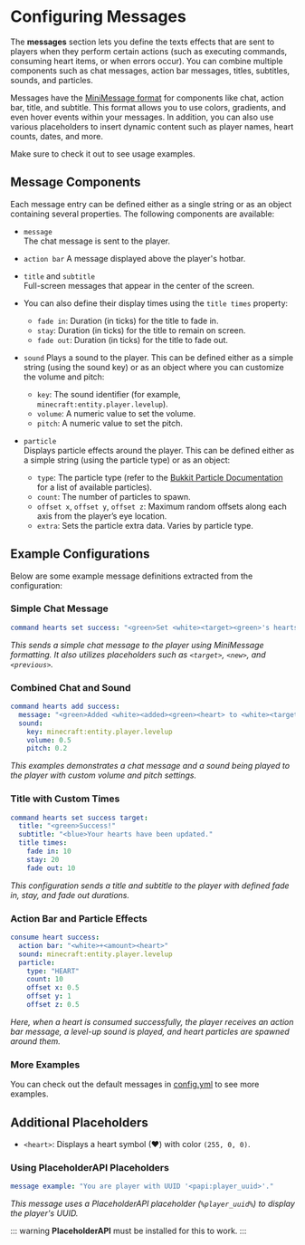# Configuring Messages

The **messages** section lets you define the texts effects that are sent to players when they perform
certain actions (such as executing commands, consuming heart items, or when errors occur). You can combine multiple
components such as chat messages, action bar messages, titles, subtitles, sounds, and particles.

Messages have the [MiniMessage format](https://docs.advntr.dev/minimessage/format.html) for components like chat,
action bar, title, and subtitle. This format allows you to use colors, gradients, and even hover events within your
messages. In addition, you can also use various placeholders to insert dynamic
content such as player names, heart counts, dates, and more.

Make sure to check it out to see usage examples.

## Message Components

Each message entry can be defined either as a single string or as an object containing several properties. The following
components are available:

- `message`  
  The chat message is sent to the player.

- `action bar`
  A message displayed above the player's hotbar.

- `title` and `subtitle`  
  Full-screen messages that appear in the center of the screen.

- You can also define their display times using the `title times` property:
    - `fade in`: Duration (in ticks) for the title to fade in.
    - `stay`: Duration (in ticks) for the title to remain on screen.
    - `fade out`: Duration (in ticks) for the title to fade out.

- `sound`
  Plays a sound to the player. This can be defined either as a simple string (using the sound key) or as an object where
  you can customize the volume and pitch:
    - `key`: The sound identifier (for example, `minecraft:entity.player.levelup`).
    - `volume`: A numeric value to set the volume.
    - `pitch`: A numeric value to set the pitch.

- `particle`  
  Displays particle effects around the player. This can be defined either as a simple string (using the particle type)
  or as an object:
    - `type`: The particle type (refer to
      the [Bukkit Particle Documentation](https://jd.papermc.io/paper/1.21.4/org/bukkit/Particle.html) for a list of
      available particles).
    - `count`: The number of particles to spawn.
    - `offset x`, `offset y`, `offset z`: Maximum random offsets along each axis from the player’s eye location.
    - `extra`: Sets the particle extra data. Varies by particle type.

## Example Configurations

Below are some example message definitions extracted from the configuration:

### Simple Chat Message

```yaml
command hearts set success: "<green>Set <white><target><green>'s hearts to <white><new><heart><green> (old: <white><previous><heart><green>)."
```

*This sends a simple chat message to the player using MiniMessage formatting. It also utilizes placeholders such
as `<target>`, `<new>`, and `<previous>`.*

### Combined Chat and Sound

```yaml
command hearts add success:
  message: "<green>Added <white><added><green><heart> to <white><target><green> (new: <white><new><heart><green>, old: <white><previous><heart><green>)."
  sound:
    key: minecraft:entity.player.levelup
    volume: 0.5
    pitch: 0.2
```

*This examples demonstrates a chat message and a sound being played to the player with custom volume and pitch
settings.*

### Title with Custom Times

```yaml
command hearts set success target:
  title: "<green>Success!"
  subtitle: "<blue>Your hearts have been updated."
  title times:
    fade in: 10
    stay: 20
    fade out: 10
```

*This configuration sends a title and subtitle to the player with defined fade in, stay, and fade out durations.*

### Action Bar and Particle Effects

```yaml
consume heart success:
  action bar: "<white>+<amount><heart>"
  sound: minecraft:entity.player.levelup
  particle:
    type: "HEART"
    count: 10
    offset x: 0.5
    offset y: 1
    offset z: 0.5
```

*Here, when a heart is consumed successfully, the player receives an action bar message, a level-up sound is played, and
heart particles are spawned around them.*

### More Examples

You can check out the default messages in [config.yml](/configuration/overview#default-configuration) to see more
examples.

## Additional Placeholders

- `<heart>`: Displays a heart symbol (❤) with color `(255, 0, 0)`.

### Using PlaceholderAPI Placeholders

```yaml
message example: "You are player with UUID '<papi:player_uuid>'."
```

*This message uses a PlaceholderAPI placeholder (`%player_uuid%`) to display the player's UUID.*

::: warning
**PlaceholderAPI** must be installed for this to work.
:::